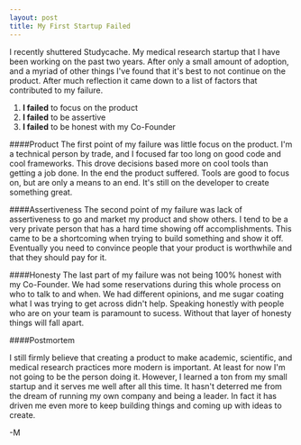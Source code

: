 ```yaml
---
layout: post
title: My First Startup Failed
---
```


I recently shuttered Studycache. My medical research startup that I have been working on the past two years. After only a small amount of adoption, and a myriad of other things I've found that it's best to not continue on the product. After much reflection it came down to a list of factors that contributed to my failure.

1. **I failed** to focus on the product
2. **I failed** to be assertive
3. **I failed** to be honest with my Co-Founder

####Product
The first point of my failure was little focus on the product. I'm a technical person by trade, and I focused far too long on good code and cool frameworks. This drove decisions based more on cool tools than getting a job done. In the end the product suffered. Tools are good to focus on, but are only a means to an end. It's still on the developer to create something great.

####Assertiveness
The second point of my failure was lack of assertiveness to go and market my product and show others. I tend to be a very private person that has a hard time showing off accomplishments. This came to be a shortcoming when trying to build something and show it off. Eventually you need to convince people that your product is worthwhile and that they should pay for it.

####Honesty
The last part of my failure was not being 100% honest with my Co-Founder. We had some reservations during this whole process on who to talk to and when. We had different opinions, and me sugar coating what I was trying to get across didn't help. Speaking honestly with people who are on your team is paramount to sucess. Without that layer of honesty things will fall apart.

####Postmortem

I still firmly believe that creating a product to make academic, scientific, and medical research practices more modern is important. At least for now I'm not going to be the person doing it. However, I learned a ton from my small startup and it serves me well after all this time. It hasn't deterred me from the dream of running my own company and being a leader. In fact it has driven me even more to keep building things and coming up with ideas to create.

-M
